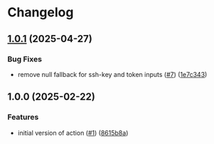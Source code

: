 # Changelog

## [1.0.1](https://github.com/mauhlik/integrate-gopass/compare/v1.0.0...v1.0.1) (2025-04-27)


### Bug Fixes

* remove null fallback for ssh-key and token inputs ([#7](https://github.com/mauhlik/integrate-gopass/issues/7)) ([1e7c343](https://github.com/mauhlik/integrate-gopass/commit/1e7c34341190aae59311758d86455be604884a9a))

## 1.0.0 (2025-02-22)


### Features

* initial version of action ([#1](https://github.com/mauhlik/integrate-gopass/issues/1)) ([8615b8a](https://github.com/mauhlik/integrate-gopass/commit/8615b8a77a0a2eab86b329a610a23b7768aa0d0c))
